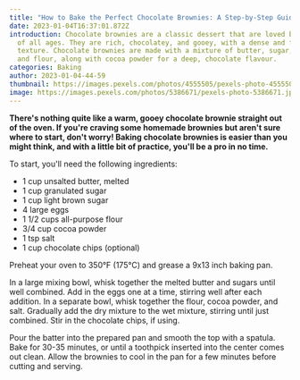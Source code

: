 ```yaml
---
title: "How to Bake the Perfect Chocolate Brownies: A Step-by-Step Guide"
date: 2023-01-04T16:37:01.872Z
introduction: Chocolate brownies are a classic dessert that are loved by people
  of all ages. They are rich, chocolatey, and gooey, with a dense and fudgy
  texture. Chocolate brownies are made with a mixture of butter, sugar, eggs,
  and flour, along with cocoa powder for a deep, chocolate flavour.
categories: Baking
author: 2023-01-04-44-59
thumbnail: https://images.pexels.com/photos/4555505/pexels-photo-4555505.jpeg?auto=compress&cs=tinysrgb&w=1260&h=750&dpr=1
image: https://images.pexels.com/photos/5386671/pexels-photo-5386671.jpeg?auto=compress&cs=tinysrgb&w=1260&h=750&dpr=1
---
```

<!--StartFragment-->

**There's nothing quite like a warm, gooey chocolate brownie straight out of the oven. If you're craving some homemade brownies but aren't sure where to start, don't worry! Baking chocolate brownies is easier than you might think, and with a little bit of practice, you'll be a pro in no time.**

To start, you'll need the following ingredients:

* 1 cup unsalted butter, melted
* 1 cup granulated sugar
* 1 cup light brown sugar
* 4 large eggs
* 1 1/2 cups all-purpose flour
* 3/4 cup cocoa powder
* 1 tsp salt
* 1 cup chocolate chips (optional)

Preheat your oven to 350°F (175°C) and grease a 9x13 inch baking pan.

In a large mixing bowl, whisk together the melted butter and sugars until well combined. Add in the eggs one at a time, stirring well after each addition. In a separate bowl, whisk together the flour, cocoa powder, and salt. Gradually add the dry mixture to the wet mixture, stirring until just combined. Stir in the chocolate chips, if using.

Pour the batter into the prepared pan and smooth the top with a spatula. Bake for 30-35 minutes, or until a toothpick inserted into the center comes out clean. Allow the brownies to cool in the pan for a few minutes before cutting and serving.

<!--EndFragment-->